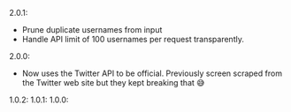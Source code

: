 2.0.1:

* Prune duplicate usernames from input
* Handle API limit of 100 usernames per request transparently.

2.0.0:

* Now uses the Twitter API to be official. Previously screen scraped from the Twitter web site but they kept breaking that 😅

1.0.2:
1.0.1:
1.0.0: